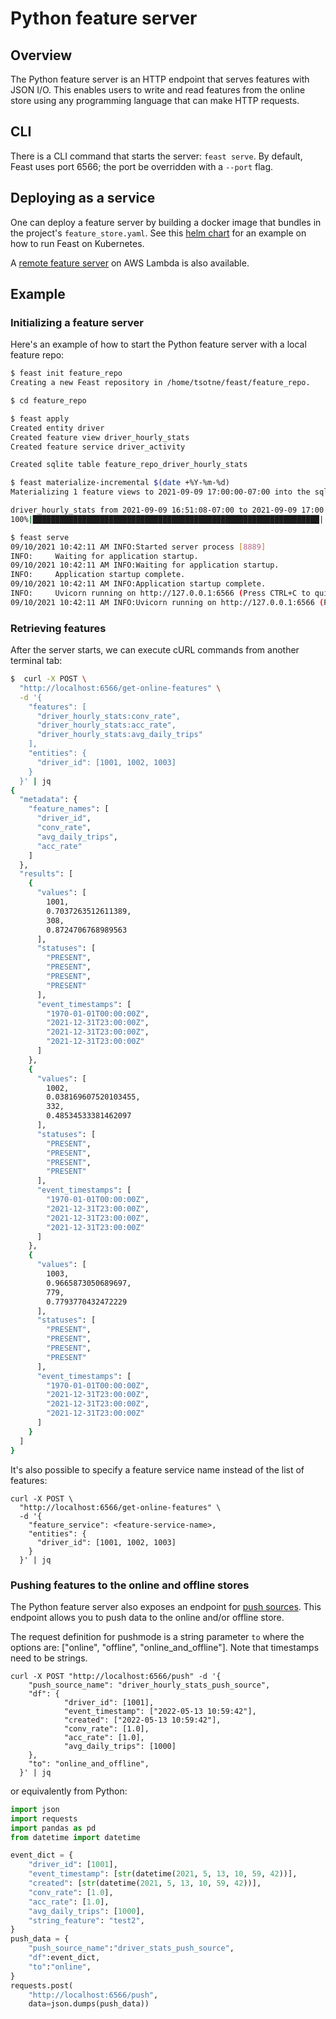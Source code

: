 # Python feature server

## Overview

The Python feature server is an HTTP endpoint that serves features with JSON I/O. This enables users to write and read features from the online store using any programming language that can make HTTP requests.

## CLI

There is a CLI command that starts the server: `feast serve`. By default, Feast uses port 6566; the port be overridden with a `--port` flag.

## Deploying as a service

One can deploy a feature server by building a docker image that bundles in the project's `feature_store.yaml`. See this [helm chart](https://github.com/feast-dev/feast/blob/master/infra/charts/feast-python-server) for an example on how to run Feast on Kubernetes.

A [remote feature server](alpha-aws-lambda-feature-server.md) on AWS Lambda is also available.

## Example

### Initializing a feature server

Here's an example of how to start the Python feature server with a local feature repo:

```bash
$ feast init feature_repo
Creating a new Feast repository in /home/tsotne/feast/feature_repo.

$ cd feature_repo

$ feast apply
Created entity driver
Created feature view driver_hourly_stats
Created feature service driver_activity

Created sqlite table feature_repo_driver_hourly_stats

$ feast materialize-incremental $(date +%Y-%m-%d)
Materializing 1 feature views to 2021-09-09 17:00:00-07:00 into the sqlite online store.

driver_hourly_stats from 2021-09-09 16:51:08-07:00 to 2021-09-09 17:00:00-07:00:
100%|████████████████████████████████████████████████████████████████| 5/5 [00:00<00:00, 295.24it/s]

$ feast serve
09/10/2021 10:42:11 AM INFO:Started server process [8889]
INFO:     Waiting for application startup.
09/10/2021 10:42:11 AM INFO:Waiting for application startup.
INFO:     Application startup complete.
09/10/2021 10:42:11 AM INFO:Application startup complete.
INFO:     Uvicorn running on http://127.0.0.1:6566 (Press CTRL+C to quit)
09/10/2021 10:42:11 AM INFO:Uvicorn running on http://127.0.0.1:6566 (Press CTRL+C to quit)
```

### Retrieving features

After the server starts, we can execute cURL commands from another terminal tab:

```bash
$  curl -X POST \
  "http://localhost:6566/get-online-features" \
  -d '{
    "features": [
      "driver_hourly_stats:conv_rate",
      "driver_hourly_stats:acc_rate",
      "driver_hourly_stats:avg_daily_trips"
    ],
    "entities": {
      "driver_id": [1001, 1002, 1003]
    }
  }' | jq
{
  "metadata": {
    "feature_names": [
      "driver_id",
      "conv_rate",
      "avg_daily_trips",
      "acc_rate"
    ]
  },
  "results": [
    {
      "values": [
        1001,
        0.7037263512611389,
        308,
        0.8724706768989563
      ],
      "statuses": [
        "PRESENT",
        "PRESENT",
        "PRESENT",
        "PRESENT"
      ],
      "event_timestamps": [
        "1970-01-01T00:00:00Z",
        "2021-12-31T23:00:00Z",
        "2021-12-31T23:00:00Z",
        "2021-12-31T23:00:00Z"
      ]
    },
    {
      "values": [
        1002,
        0.038169607520103455,
        332,
        0.48534533381462097
      ],
      "statuses": [
        "PRESENT",
        "PRESENT",
        "PRESENT",
        "PRESENT"
      ],
      "event_timestamps": [
        "1970-01-01T00:00:00Z",
        "2021-12-31T23:00:00Z",
        "2021-12-31T23:00:00Z",
        "2021-12-31T23:00:00Z"
      ]
    },
    {
      "values": [
        1003,
        0.9665873050689697,
        779,
        0.7793770432472229
      ],
      "statuses": [
        "PRESENT",
        "PRESENT",
        "PRESENT",
        "PRESENT"
      ],
      "event_timestamps": [
        "1970-01-01T00:00:00Z",
        "2021-12-31T23:00:00Z",
        "2021-12-31T23:00:00Z",
        "2021-12-31T23:00:00Z"
      ]
    }
  ]
}
```

It's also possible to specify a feature service name instead of the list of features:

```
curl -X POST \
  "http://localhost:6566/get-online-features" \
  -d '{
    "feature_service": <feature-service-name>,
    "entities": {
      "driver_id": [1001, 1002, 1003]
    }
  }' | jq
```

### Pushing features to the online and offline stores

The Python feature server also exposes an endpoint for [push sources](../../data-sources/push.md). This endpoint allows you to push data to the online and/or offline store.

The request definition for pushmode is a string parameter `to` where the options are: \["online", "offline", "online\_and\_offline"]. Note that timestamps need to be strings.

```
curl -X POST "http://localhost:6566/push" -d '{
    "push_source_name": "driver_hourly_stats_push_source",
    "df": {
            "driver_id": [1001],
            "event_timestamp": ["2022-05-13 10:59:42"],
            "created": ["2022-05-13 10:59:42"],
            "conv_rate": [1.0],
            "acc_rate": [1.0],
            "avg_daily_trips": [1000]
    },
    "to": "online_and_offline",
  }' | jq
```

or equivalently from Python:

```python
import json
import requests
import pandas as pd
from datetime import datetime

event_dict = {
    "driver_id": [1001],
    "event_timestamp": [str(datetime(2021, 5, 13, 10, 59, 42))],
    "created": [str(datetime(2021, 5, 13, 10, 59, 42))],
    "conv_rate": [1.0],
    "acc_rate": [1.0],
    "avg_daily_trips": [1000],
    "string_feature": "test2",
}
push_data = {
    "push_source_name":"driver_stats_push_source",
    "df":event_dict,
    "to":"online",
}
requests.post(
    "http://localhost:6566/push",
    data=json.dumps(push_data))
```
